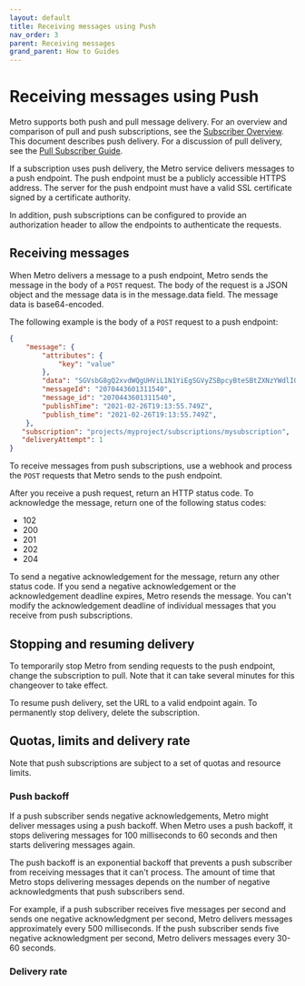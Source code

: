 ```yaml
---
layout: default
title: Receiving messages using Push
nav_order: 3
parent: Receiving messages
grand_parent: How to Guides
---
```


# Receiving messages using Push

Metro supports both push and pull message delivery. For an overview and comparison of pull and push subscriptions, see the [Subscriber Overview](overview.md). This document describes push delivery. For a discussion of pull delivery, see the [Pull Subscriber Guide](pull.md).

If a subscription uses push delivery, the Metro service delivers messages to a push endpoint. The push endpoint must be a publicly accessible HTTPS address. The server for the push endpoint must have a valid SSL certificate signed by a certificate authority.

In addition, push subscriptions can be configured to provide an authorization header to allow the endpoints to authenticate the requests.

## Receiving messages
When Metro delivers a message to a push endpoint, Metro sends the message in the body of a `POST` request. The body of the request is a JSON object and the message data is in the message.data field. The message data is base64-encoded.

The following example is the body of a `POST` request to a push endpoint:

```json
{
    "message": {
        "attributes": {
            "key": "value"
        },
        "data": "SGVsbG8gQ2xvdWQgUHViL1N1YiEgSGVyZSBpcyBteSBtZXNzYWdlIQ==",
        "messageId": "2070443601311540",
        "message_id": "2070443601311540",
        "publishTime": "2021-02-26T19:13:55.749Z",
        "publish_time": "2021-02-26T19:13:55.749Z",
    },
   "subscription": "projects/myproject/subscriptions/mysubscription",
   "deliveryAttempt": 1
}
```

To receive messages from push subscriptions, use a webhook and process the `POST` requests that Metro sends to the push endpoint.

After you receive a push request, return an HTTP status code. To acknowledge the message, return one of the following status codes:

* 102
* 200
* 201
* 202
* 204

To send a negative acknowledgement for the message, return any other status code. If you send a negative acknowledgement or the acknowledgement deadline expires, Metro resends the message. You can't modify the acknowledgement deadline of individual messages that you receive from push subscriptions.

## Stopping and resuming delivery

To temporarily stop Metro from sending requests to the push endpoint, change the subscription to pull. Note that it can take several minutes for this changeover to take effect.

To resume push delivery, set the URL to a valid endpoint again. To permanently stop delivery, delete the subscription.

## Quotas, limits and delivery rate
Note that push subscriptions are subject to a set of quotas and resource limits.

### Push backoff
If a push subscriber sends negative acknowledgements, Metro might deliver messages using a push backoff. When Metro uses a push backoff, it stops delivering messages for 100 milliseconds to 60 seconds and then starts delivering messages again.

The push backoff is an exponential backoff that prevents a push subscriber from receiving messages that it can't process. The amount of time that Metro stops delivering messages depends on the number of negative acknowledgments that push subscribers send.

For example, if a push subscriber receives five messages per second and sends one negative acknowledgment per second, Metro delivers messages approximately every 500 milliseconds. If the push subscriber sends five negative acknowledgment per second, Metro delivers messages every 30-60 seconds.

### Delivery rate
